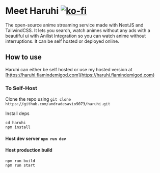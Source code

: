 # **Meet Haruhi** [![ko-fi](https://ko-fi.com/img/githubbutton_sm.svg)](https://ko-fi.com/R6R3E3NZ0)

The open-source anime streaming service made with NextJS and TailwindCSS. It lets you search, watch animes without any ads with a beautiful ui with Anilist Integration so you can watch anime without interruptions. It can be self hosted or deployed online.

## How to use
Haruhi can either be self hosted or use my hosted version at [https://haruhi.flamindemigod.com](https://haruhi.flamindemigod.com)

### To Self-Host
Clone the repo using `git clone https://github.com/andradesavio9073/haruhi.git`

Install deps
```
cd haruhi
npm install
```

#### Host dev server `npm run dev`

#### Host production build
```
npm run build
npm run start
```